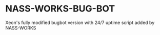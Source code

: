 # NASS-WORKS-BUG-BOT
Xeon's fully modified bugbot version with 24/7 uptime script added by NASS-WORKS
